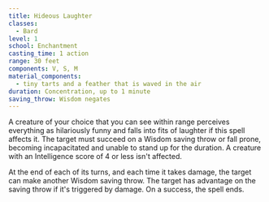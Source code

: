 ```yaml
---
title: Hideous Laughter
classes:
  - Bard
level: 1
school: Enchantment
casting_time: 1 action
range: 30 feet
components: V, S, M
material_components:
  - tiny tarts and a feather that is waved in the air
duration: Concentration, up to 1 minute
saving_throw: Wisdom negates
---
```


A creature of your choice that you can see within range perceives everything as hilariously funny and falls into fits of laughter if this spell affects it. The target must succeed on a Wisdom saving throw or fall prone, becoming incapacitated and unable to stand up for the duration. A creature with an Intelligence score of 4 or less isn't affected.

At the end of each of its turns, and each time it takes damage, the target can make another Wisdom saving throw. The target has advantage on the saving throw if it's triggered by damage. On a success, the spell ends.
